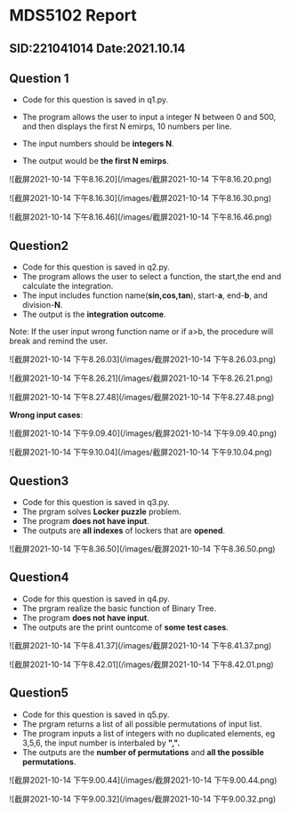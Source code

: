 # MDS5102 Report

## SID:221041014 Date:2021.10.14

## Question 1

- Code for this question is saved in q1.py.

- The program allows the user to input a integer N between 0 and 500, and then displays the first N emirps, 10 numbers per line.

- The input numbers should be **integers N**. 
- The output would be **the first N emirps**.

![截屏2021-10-14 下午8.16.20](/images/截屏2021-10-14 下午8.16.20.png)

![截屏2021-10-14 下午8.16.30](/images/截屏2021-10-14 下午8.16.30.png)

![截屏2021-10-14 下午8.16.46](/images/截屏2021-10-14 下午8.16.46.png)

## Question2

- Code for this question is saved in q2.py.
- The program allows the user to select a function, the start,the end and calculate the integration.
- The input includes function name(**sin,cos,tan**), start-**a**, end-**b**, and division-**N**.
- The output is the **integration outcome**.

Note: If the user input wrong function name or if a>b, the procedure will break and remind the user.

![截屏2021-10-14 下午8.26.03](/images/截屏2021-10-14 下午8.26.03.png)

![截屏2021-10-14 下午8.26.21](/images/截屏2021-10-14 下午8.26.21.png)

![截屏2021-10-14 下午8.27.48](/images/截屏2021-10-14 下午8.27.48.png)

**Wrong input cases**:

![截屏2021-10-14 下午9.09.40](/images/截屏2021-10-14 下午9.09.40.png)

![截屏2021-10-14 下午9.10.04](/images/截屏2021-10-14 下午9.10.04.png)

## Question3

- Code for this question is saved in q3.py.
- The prgram solves **Locker puzzle** problem.
- The program **does not have input**.
- The outputs are **all indexes** of lockers that are **opened**.

![截屏2021-10-14 下午8.36.50](/images/截屏2021-10-14 下午8.36.50.png)

## Question4

- Code for this question is saved in q4.py.
- The prgram realize the basic function of Binary Tree.
- The program **does not have input**.
- The outputs are the print ountcome of **some test cases**.

![截屏2021-10-14 下午8.41.37](/images/截屏2021-10-14 下午8.41.37.png)

![截屏2021-10-14 下午8.42.01](/images/截屏2021-10-14 下午8.42.01.png)

## Question5

- Code for this question is saved in q5.py.
- The prgram returns a list of all possible permutations of input list.
- The program inputs a list of integers with no duplicated elements, eg 3,5,6, the input number is interbaled by **",".**
- The outputs are the **number of permutations** and **all the possible permutations**.

![截屏2021-10-14 下午9.00.44](/images/截屏2021-10-14 下午9.00.44.png)

![截屏2021-10-14 下午9.00.32](/images/截屏2021-10-14 下午9.00.32.png)

